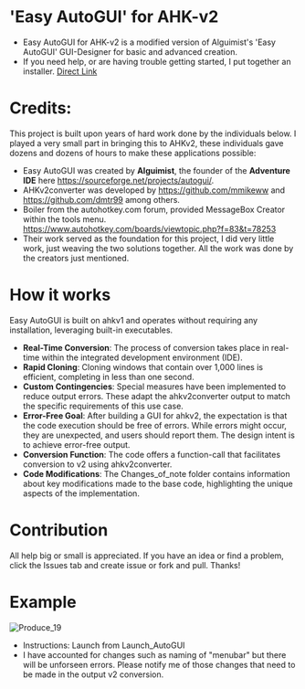 #  'Easy AutoGUI' for AHK-v2
- Easy AutoGUI for AHK-v2 is a modified version of Alguimist's 'Easy AutoGUI' GUI-Designer for basic and advanced creation.
- If you need help, or are having trouble getting started, I put together an installer.  [Direct Link](https://github.com/samfisherirl/Easy-Auto-GUI-for-AHK-v2/releases/download/v1.6.1/Easy_AutoGUI_v2_Installer.exe)


# Credits:
This project is built upon years of hard work done by the individuals below. I played a very small part in bringing this to AHKv2, these individuals gave dozens and dozens of hours to make these applications possible: 
- Easy AutoGUI was created by **Alguimist**, the founder of the **Adventure IDE** here https://sourceforge.net/projects/autogui/. 
- AHKv2converter was developed by https://github.com/mmikeww and https://github.com/dmtr99 among others.
- Boiler from the autohotkey.com forum, provided MessageBox Creator within the tools menu. https://www.autohotkey.com/boards/viewtopic.php?f=83&t=78253
- Their work served as the foundation for this project, I did very little work, just weaving the two solutions together. All the work was done by the creators just mentioned.
  
# How it works 
Easy AutoGUI is built on ahkv1 and operates without requiring any installation, leveraging built-in executables.

- **Real-Time Conversion**: The process of conversion takes place in real-time within the integrated development environment (IDE).  
- **Rapid Cloning**: Cloning windows that contain over 1,000 lines is efficient, completing in less than one second.
- **Custom Contingencies**: Special measures have been implemented to reduce output errors. These adapt the ahkv2converter output to match the specific requirements of this use case.
- **Error-Free Goal**: After building a GUI for ahkv2, the expectation is that the code execution should be free of errors. While errors might occur, they are unexpected, and users should report them. The design intent is to achieve error-free output.
- **Conversion Function**: The code offers a function-call that facilitates conversion to v2 using ahkv2converter.
- **Code Modifications**: The Changes_of_note folder contains information about key modifications made to the base code, highlighting the unique aspects of the implementation.



# Contribution
All help big or small is appreciated. If you have an idea or find a problem, click the Issues tab and create issue or fork and pull. Thanks!
# Example


![Produce_19](https://github.com/samfisherirl/Easy-Auto-GUI-for-AHK-v2/assets/98753696/4c87427a-4079-4043-852e-bbc03a55c953)



- Instructions: Launch from Launch_AutoGUI
- I have accounted for changes such as naming of "menubar" but there will be unforseen errors. Please notify me of those changes that need to be made in the output v2 conversion. 
 
